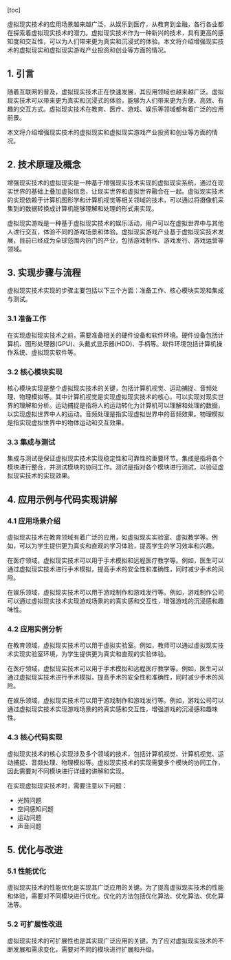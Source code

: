 
[toc]                    
                
                
虚拟现实技术的应用场景越来越广泛，从娱乐到医疗，从教育到金融，各行各业都在探索着虚拟现实技术的潜力。虚拟现实技术作为一种新兴的技术，具有更高的感知度和交互性，可以为人们带来更为真实和沉浸式的体验。本文将介绍增强现实技术的虚拟现实和虚拟现实游戏产业投资和创业等方面的情况。

## 1. 引言

随着互联网的普及，虚拟现实技术正在快速发展，其应用领域也越来越广泛。虚拟现实技术可以带来更为真实和沉浸式的体验，能够为人们带来更为方便、高效、有趣的交互方式。虚拟现实技术在教育、医疗、游戏、娱乐等领域都有着广泛的应用前景。

本文将介绍增强现实技术的虚拟现实和虚拟现实游戏产业投资和创业等方面的情况。

## 2. 技术原理及概念

增强现实技术的虚拟现实是一种基于增强现实技术实现的虚拟现实系统，通过在现实世界的基础上叠加虚拟信息，让现实世界和虚拟世界融合在一起。虚拟现实技术的实现依赖于计算机图形学和计算机视觉等相关领域的技术，可以通过将摄像机采集到的数据转换成计算机能够理解和处理的形式来实现。

虚拟现实游戏是一种基于虚拟现实技术的娱乐活动，用户可以在虚拟世界中与其他人进行交互，体验不同的游戏场景和体验。虚拟现实游戏产业基于虚拟现实技术发展，目前已经成为全球范围内热门的产业，包括游戏制作、游戏发行、游戏运营等领域。

## 3. 实现步骤与流程

虚拟现实技术实现的步骤主要包括以下三个方面：准备工作、核心模块实现和集成与测试。

### 3.1 准备工作

在实现虚拟现实技术之前，需要准备相关的硬件设备和软件环境。硬件设备包括计算机、图形处理器(GPU)、头戴式显示器(HDD)、手柄等。软件环境包括计算机操作系统、虚拟现实软件等。

### 3.2 核心模块实现

核心模块实现是整个虚拟现实技术的关键，包括计算机视觉、运动捕捉、音频处理、物理模拟等。其中计算机视觉是实现虚拟现实技术的核心，可以实现对现实世界的理解和分析。运动捕捉是指将人的运动转化为计算机可以理解和处理的数据，以实现虚拟世界中人的运动。音频处理是指实现虚拟世界中的音频效果。物理模拟是指实现虚拟世界中的物体运动和交互效果。

### 3.3 集成与测试

集成与测试是保证虚拟现实技术实现稳定性和可靠性的重要环节。集成是指将各个模块进行整合，并测试模块的协同工作。测试是指对各个模块进行测试，以验证虚拟现实技术的实现效果。

## 4. 应用示例与代码实现讲解

### 4.1 应用场景介绍

虚拟现实技术在教育领域有着广泛的应用，如虚拟现实实验室、虚拟教学等。例如，可以为学生提供更为真实和直观的学习体验，提高学生的学习效率和兴趣。

在医疗领域，虚拟现实技术可以用于手术模拟和远程医疗教学等。例如，医生可以通过虚拟现实技术进行手术模拟，提高手术的安全性和准确性，同时减少手术的风险。

在娱乐领域，虚拟现实技术可以用于游戏制作和游戏发行等。例如，游戏制作公司可以通过虚拟现实技术实现游戏场景的的真实感和交互性，增强游戏的沉浸感和趣味性。

### 4.2 应用实例分析

在教育领域，虚拟现实技术可以用于虚拟实验室。例如，教师可以通过虚拟现实技术实现实验室环境，为学生提供更为真实和直观的实验体验。

在医疗领域，虚拟现实技术可以用于手术模拟和远程医疗教学等。例如，医生可以通过虚拟现实技术进行手术模拟，提高手术的安全性和准确性，同时减少手术的风险。

在娱乐领域，虚拟现实技术可以用于游戏制作和游戏发行等。例如，游戏公司可以通过虚拟现实技术实现游戏场景的的真实感和交互性，增强游戏的沉浸感和趣味性。

### 4.3 核心代码实现

虚拟现实技术的核心实现涉及多个领域的技术，包括计算机视觉、计算机视觉、运动捕捉、音频处理、物理模拟等。虚拟现实技术的实现需要多个模块的协同工作，因此需要对不同模块进行详细的讲解和实现。

在实现虚拟现实技术时，需要注意以下问题：

- 光照问题
- 空间感知问题
- 运动问题
- 声音问题

## 5. 优化与改进

### 5.1 性能优化

虚拟现实技术的性能优化是实现其广泛应用的关键。为了提高虚拟现实技术的性能和体验，需要对不同模块进行优化。优化的方法包括优化算法、优化算法、优化算法等。

### 5.2 可扩展性改进

虚拟现实技术的可扩展性也是其实现广泛应用的关键。为了应对虚拟现实技术的不断发展和需求变化，需要对不同的模块进行扩展和升级。

